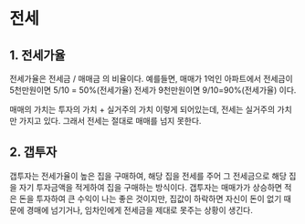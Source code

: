 # 전세

## 1. 전세가율

전세가율은 전세금 / 매매금 의 비율이다.
예를들면, 매매가 1억인 아파트에서 전세금이 5천만원이면 5/10 = 50%(전세가율)
전세가 9천만원이면 9/10=90%(전세가율) 이다.

매매의 가치는 투자의 가치 + 실거주의 가치 이렇게 되어있는데, 전세는 실거주의 가치만 가지고 있다.
그래서 전세는 절대로 매매를 넘지 못한다.

## 2. 갭투자

갭투자는 전세가율이 높은 집을 구매하여, 해당 집을 전세를 주어 그 전세금으로 해당 집을 자기 투자금액을 적게하여 집을 구매하는 방식이다.
갭투자는 매매가가 상승하면 적은 돈을 투자하여 큰 수익이 나는 좋은 것이지만, 집값이 하락하면 자신이 돈이 없기 때문에 경매에 넘기거나, 임차인에게 전세금을 제대로 못주는 상황이 생긴다.
